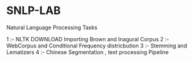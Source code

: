 # SNLP-LAB
Natural Language Processing Tasks

1 :- NLTK DOWNLOAD Importing Brown and Inagural Corpus
2 :- WebCorpus and Conditional Frequency districbution
3 :- Stemming and Lematizers
4 :- Chinese Segmentation , text processing Pipeline
